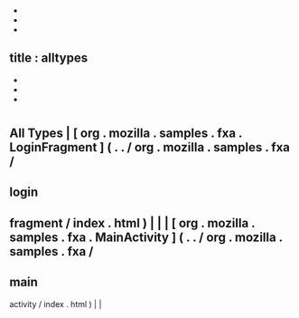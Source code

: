 -
-
-
title
:
alltypes
-
-
-
-
#
#
#
All
Types
|
[
org
.
mozilla
.
samples
.
fxa
.
LoginFragment
]
(
.
.
/
org
.
mozilla
.
samples
.
fxa
/
-
login
-
fragment
/
index
.
html
)
|
|
|
[
org
.
mozilla
.
samples
.
fxa
.
MainActivity
]
(
.
.
/
org
.
mozilla
.
samples
.
fxa
/
-
main
-
activity
/
index
.
html
)
|
|

